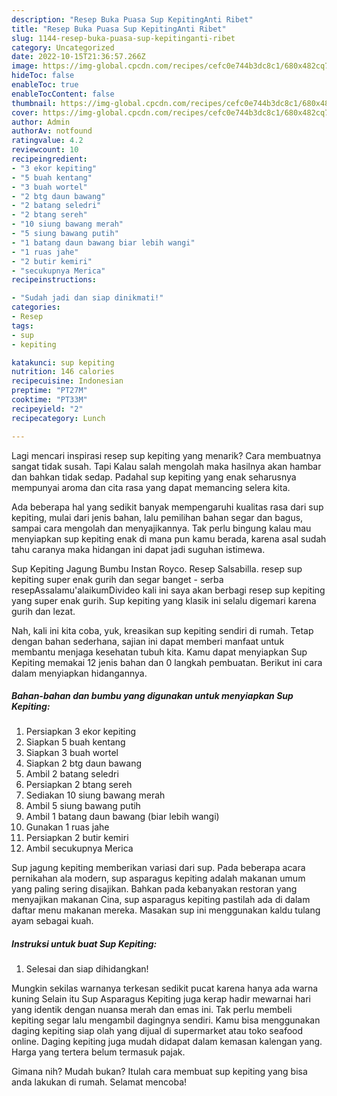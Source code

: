```yaml
---
description: "Resep Buka Puasa Sup KepitingAnti Ribet"
title: "Resep Buka Puasa Sup KepitingAnti Ribet"
slug: 1144-resep-buka-puasa-sup-kepitinganti-ribet
category: Uncategorized
date: 2022-10-15T21:36:57.266Z
image: https://img-global.cpcdn.com/recipes/cefc0e744b3dc8c1/680x482cq70/sup-kepiting-foto-resep-utama.jpg
hideToc: false
enableToc: true
enableTocContent: false
thumbnail: https://img-global.cpcdn.com/recipes/cefc0e744b3dc8c1/680x482cq70/sup-kepiting-foto-resep-utama.jpg
cover: https://img-global.cpcdn.com/recipes/cefc0e744b3dc8c1/680x482cq70/sup-kepiting-foto-resep-utama.jpg
author: Admin
authorAv: notfound
ratingvalue: 4.2
reviewcount: 10
recipeingredient:
- "3 ekor kepiting"
- "5 buah kentang"
- "3 buah wortel"
- "2 btg daun bawang"
- "2 batang seledri"
- "2 btang sereh"
- "10 siung bawang merah"
- "5 siung bawang putih"
- "1 batang daun bawang biar lebih wangi"
- "1 ruas jahe"
- "2 butir kemiri"
- "secukupnya Merica"
recipeinstructions:

- "Sudah jadi dan siap dinikmati!"
categories:
- Resep
tags:
- sup
- kepiting

katakunci: sup kepiting 
nutrition: 146 calories
recipecuisine: Indonesian
preptime: "PT27M"
cooktime: "PT33M"
recipeyield: "2"
recipecategory: Lunch

---
```



Lagi mencari inspirasi resep sup kepiting yang menarik? Cara membuatnya sangat tidak susah. Tapi Kalau salah mengolah maka hasilnya akan hambar dan bahkan tidak sedap. Padahal sup kepiting yang enak seharusnya mempunyai aroma dan cita rasa yang dapat memancing selera kita.


Ada beberapa hal yang sedikit banyak mempengaruhi kualitas rasa dari sup kepiting, mulai dari jenis bahan, lalu pemilihan bahan segar dan bagus, sampai cara mengolah dan menyajikannya. Tak perlu bingung kalau mau menyiapkan sup kepiting enak di mana pun kamu berada, karena asal sudah tahu caranya maka hidangan ini dapat jadi suguhan istimewa.

Sup Kepiting Jagung Bumbu Instan Royco. Resep Salsabilla. resep sup kepiting super enak gurih dan segar banget - serba resepAssalamu&#39;alaikumDivideo kali ini saya akan berbagi resep sup kepiting yang super enak gurih. Sup kepiting yang klasik ini selalu digemari karena gurih dan lezat.


Nah, kali ini kita coba, yuk, kreasikan sup kepiting sendiri di rumah. Tetap dengan bahan sederhana, sajian ini dapat memberi manfaat untuk membantu menjaga kesehatan tubuh kita. Kamu dapat menyiapkan Sup Kepiting memakai 12 jenis bahan dan 0 langkah pembuatan. Berikut ini cara dalam menyiapkan hidangannya.

<!--inarticleads1-->

##### Bahan-bahan dan bumbu yang digunakan untuk menyiapkan Sup Kepiting:

1. Persiapkan 3 ekor kepiting
1. Siapkan 5 buah kentang
1. Siapkan 3 buah wortel
1. Siapkan 2 btg daun bawang
1. Ambil 2 batang seledri
1. Persiapkan 2 btang sereh
1. Sediakan 10 siung bawang merah
1. Ambil 5 siung bawang putih
1. Ambil 1 batang daun bawang (biar lebih wangi)
1. Gunakan 1 ruas jahe
1. Persiapkan 2 butir kemiri
1. Ambil secukupnya Merica


Sup jagung kepiting memberikan variasi dari sup. Pada beberapa acara pernikahan ala modern, sup asparagus kepiting adalah makanan umum yang paling sering disajikan. Bahkan pada kebanyakan restoran yang menyajikan makanan Cina, sup asparagus kepiting pastilah ada di dalam daftar menu makanan mereka. Masakan sup ini menggunakan kaldu tulang ayam sebagai kuah. 

<!--inarticleads2-->

##### Instruksi untuk buat Sup Kepiting:


1. Selesai dan siap dihidangkan!

Mungkin sekilas warnanya terkesan sedikit pucat karena hanya ada warna kuning Selain itu Sup Asparagus Kepiting juga kerap hadir mewarnai hari yang identik dengan nuansa merah dan emas ini. Tak perlu membeli kepiting segar lalu mengambil dagingnya sendiri. Kamu bisa menggunakan daging kepiting siap olah yang dijual di supermarket atau toko seafood online. Daging kepiting juga mudah didapat dalam kemasan kalengan yang. Harga yang tertera belum termasuk pajak. 

Gimana nih? Mudah bukan? Itulah cara membuat sup kepiting yang bisa anda lakukan di rumah. Selamat mencoba!
